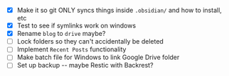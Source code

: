 - [x] Make it so git ONLY syncs things inside `.obsidian/` and how to install, etc
- [x] Test to see if symlinks work on windows
- [x] Rename `blog` to `drive` maybe?
- [ ] Lock folders so they can't accidentally be deleted
- [ ] Implement `Recent Posts` functionality
- [ ] Make batch file for Windows to link Google Drive folder
- [ ] Set up backup -- maybe Restic with Backrest?